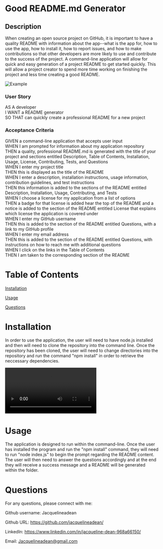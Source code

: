 # Good README.md Generator

## Description 
When creating an open source project on GitHub, it is important to have a quality README with information about the app--what is the app for, how to use the app, how to install it, how to report issues, and how to make contributions so that other developers are more likely to use and contribute to the success of the project. A command-line application will allow for quick and easy generation of a project README to get started quickly. This will allow a project creator to spend more time working on finishing the project and less time creating a good README.

![Example](ExampleREADME.png)

### User Story
AS A developer<br>
I WANT a README generator<br>
SO THAT can quickly create a professional README for a new project

### Acceptance Criteria
GIVEN a command-line application that accepts user input<br>
WHEN I am prompted for information about my application repository<br>
THEN a quality, professional README.md is generated with the title of your project and sections entitled Description, Table of Contents, Installation, Usage, License, Contributing, Tests, and Questions<br>
WHEN I enter my project title<br>
THEN this is displayed as the title of the README<br>
WHEN I enter a description, installation instructions, usage information, contribution guidelines, and test instructions<br>
THEN this information is added to the sections of the README entitled Description, Installation, Usage, Contributing, and Tests<br>
WHEN I choose a license for my application from a list of options<br>
THEN a badge for that license is added hear the top of the README and a notice is added to the section of the README entitled License that explains which license the application is covered under<br>
WHEN I enter my GitHub username<br>
THEN this is added to the section of the README entitled Questions, with a link to my GitHub profile<br>
WHEN I enter my email address<br>
THEN this is added to the section of the README entitled Questions, with instructions on how to reach me with additional questions<br>
WHEN I click on the links in the Table of Contents<br>
THEN I am taken to the corresponding section of the README

# Table of Contents
[Installation](#installation)

[Usage](#usage)

[Questions](#questions)

# Installation
In order to use the application, the user will need to have node.js installed and then will need to clone the repository into the command line. Once the repository has been cloned, the user will need to change directories into the repository and run the command "npm install" in order to retrieve the neccessary dependencies. 

![How-to Video](GeneratorTutorial.webm)

# Usage
The application is designed to run within the command-line. Once the user has installed the program and run the "npm install" command, they will need to run "node index.js" to begin the prompt regarding the README content. The user will then need to answer the questions accordingly and at the end they will receive a success message and a README will be generated within the folder. 

# Questions
For any questions, please connect with me:

Github username: Jacquelineadean

Github URL: https://github.com/jacquelineadean/

LinkedIn: https://www.linkedin.com/in/jacqueline-dean-968a66150/

Email: Jacquelineadean@gmail.com



